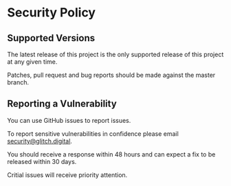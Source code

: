 # Security Policy

## Supported Versions

The latest release of this project is the only supported release of this project at any given time.

Patches, pull request and bug reports should be made against the master branch.

## Reporting a Vulnerability

You can use GitHub issues to report issues.

To report sensitive vulnerabilities in confidence please email <security@glitch.digital>.

You should receive a response within 48 hours and can expect a fix to be released within 30 days.

Critial issues will receive priority attention.
